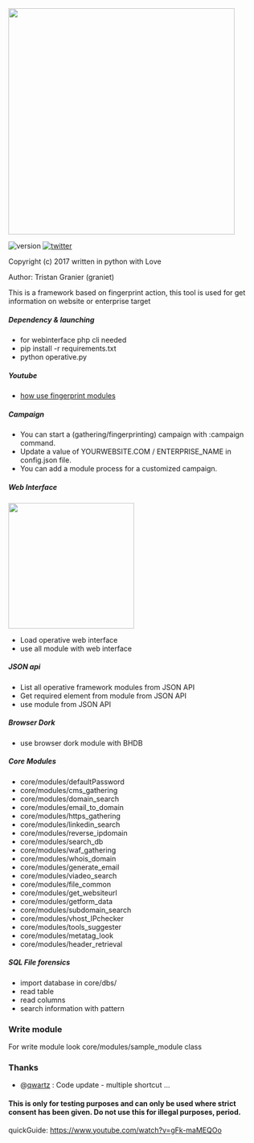 <img src="https://s30.postimg.org/t64sh7kyp/operative4.png" width="450">

![version](https://img.shields.io/badge/version-2.0a-red.svg) [![twitter](https://img.shields.io/badge/twitter-@graniet75-blue.svg)](https://twitter.com/graniet75)

Copyright (c) 2017 written in python with Love

Author: Tristan Granier (graniet)

This is a framework based on fingerprint action, this tool is used for get information on website or enterprise target

##### Dependency & launching

+ for webinterface php cli needed
+ pip install -r requirements.txt
+ python operative.py

##### Youtube

+ [how use fingerprint modules ](https://www.youtube.com/watch?v=3ogNpa8s16g)

##### Campaign

+ You can start a (gathering/fingerprinting) campaign with :campaign command.
+ Update a value of YOURWEBSITE.COM / ENTERPRISE_NAME in config.json file.
+ You can add a module process for a customized campaign.

##### Web Interface

<img src="https://s4.postimg.org/gbpzopih9/Capture_d_e_cran_2017-07-28_a_19.07.17.png" width="250">

+ Load operative web interface
+ use all module with web interface

##### JSON api

+ List all operative framework modules from JSON API
+ Get required element from module from JSON API
+ use module from JSON API


##### Browser Dork

+ use browser dork module with BHDB

##### Core Modules

+ core/modules/defaultPassword
+ core/modules/cms_gathering
+ core/modules/domain_search
+ core/modules/email_to_domain
+ core/modules/https_gathering
+ core/modules/linkedin_search
+ core/modules/reverse_ipdomain
+ core/modules/search_db
+ core/modules/waf_gathering
+ core/modules/whois_domain
+ core/modules/generate_email
+ core/modules/viadeo_search
+ core/modules/file_common
+ core/modules/get_websiteurl
+ core/modules/getform_data
+ core/modules/subdomain_search
+ core/modules/vhost_IPchecker
+ core/modules/tools_suggester
+ core/modules/metatag_look
+ core/modules/header_retrieval

##### SQL File forensics
+ import database in core/dbs/
+ read table
+ read columns
+ search information with pattern

### Write module

For write module look core/modules/sample_module class

### Thanks

+ @[qwartz](http://github.com/qwartz) : Code update - multiple shortcut ...

#### This is only for testing purposes and can only be used where strict consent has been given. Do not use this for illegal purposes, period.

quickGuide: https://www.youtube.com/watch?v=gFk-maMEQOo
